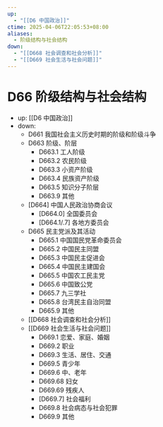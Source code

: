 ```yaml
---
up:
  - "[[D6 中国政治]]"
ctime: 2025-04-06T22:05:53+08:00
aliases:
  - 阶级结构与社会结构
down:
  - "[[D668 社会调查和社会分析]]"
  - "[[D669 社会生活与社会问题]]"
---
```


# D66 阶级结构与社会结构

- up: [[D6 中国政治]]
- down:	
	- D661 我国社会主义历史时期的阶级和阶级斗争
	- D663 阶级、阶层
		- D663.1 工人阶级
		- D663.2 农民阶级
		- D663.3 小资产阶级
		- D663.4 民族资产阶级
		- D663.5 知识分子阶层
		- D663.9 其他
	- [D664] 中国人民政治协商会议
		- [D664.0] 全国委员会
		- [D664.1/.7] 各地方委员会
	- D665 民主党派及其活动
		- D665.1 中国国民党革命委员会
		- D665.2 中国民主同盟
		- D665.3 中国民主促进会
		- D665.4 中国民主建国会
		- D665.5 中国农工民主党
		- D665.6 中国致公党
		- D665.7 九三学社
		- D665.8 台湾民主自治同盟
		- D665.9 其他
	- [[D668 社会调查和社会分析]]
	- [[D669 社会生活与社会问题]]
		- D669.1 恋爱、家庭、婚姻
		- D669.2 职业
		- D669.3 生活、居住、交通
		- D669.5 青少年
		- D669.6 中、老年
		- D669.68 妇女
		- D669.69 残疾人
		- [D669.7] 社会福利
		- D669.8 社会病态与社会犯罪
		- D669.9 其他
	
